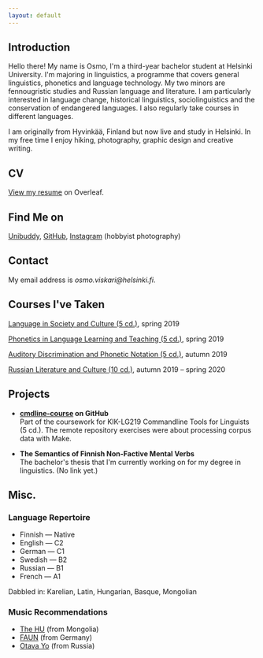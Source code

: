 ```yaml
---
layout: default
---
```


## Introduction

Hello there! My name is Osmo, I'm a third-year bachelor student at Helsinki University. I'm majoring in linguistics, a programme that covers general linguistics, phonetics and language technology. My two minors are fennougristic studies and Russian language and literature. I am particularly interested in language change, historical linguistics, sociolinguistics and the conservation of endangered languages. I also regularly take courses in different languages.

I am originally from Hyvinkää, Finland but now live and study in Helsinki. In my free time I enjoy hiking, photography, graphic design and creative writing.

## CV

[View my resume](https://www.overleaf.com/read/nbdqjwpgnmbh) on Overleaf.

## Find Me on

[Unibuddy](https://api.unibuddy.co/og/university-of-helsinki/buddies/students/5e74f054cd22c707fe511954?buddyPosition=share), [GitHub](https://github.com/anonymsynonym), [Instagram](https://www.instagram.com/osmomaista/) (hobbyist photography)

## Contact

My email address is _osmo.viskari@helsinki.fi_. 

## Courses I've Taken

[Language in Society and Culture (5 cd.)](https://studies.helsinki.fi/opintotarjonta/cu/hy-CU-118591802-2020-08-01), spring 2019

[Phonetics in Language Learning and Teaching (5 cd.)](https://studies.helsinki.fi/opintotarjonta/cu/hy-CU-118591958-2020-08-01), spring 2019

[Auditory Discrimination and Phonetic Notation (5 cd.)](https://studies.helsinki.fi/opintotarjonta/cu/hy-CU-134683880-2020-08-01), autumn 2019

[Russian Literature and Culture (10 cd.)](https://studies.helsinki.fi/opintotarjonta/cu/hy-CU-117920093-2020-08-01), autumn 2019 – spring 2020

## Projects

* **[cmdline-course](https://github.com/anonymsynonym/cmdline-course) on GitHub**  
  Part of the coursework for KIK-LG219 Commandline Tools for Linguists (5 cd.). The remote repository exercises were about processing corpus data with Make.

* **The Semantics of Finnish Non-Factive Mental Verbs**  
  The bachelor's thesis that I'm currently working on for my degree in linguistics. (No link yet.)

## Misc.

### Language Repertoire

* Finnish — Native  
* English — C2  
* German — C1  
* Swedish — B2  
* Russian — B1  
* French — A1

Dabbled in: Karelian, Latin, Hungarian, Basque, Mongolian

### Music Recommendations

* [The HU](https://www.youtube.com/channel/UCs6vRDdkZ8bP8Xt6WHbvrwA) (from Mongolia)
* [FAUN](https://www.youtube.com/channel/UCxWwz-uZkTNwEM_duLUrWkQ) (from Germany)
* [Otava Yo](https://www.youtube.com/channel/UCyCJi-Ht-GPakArh4ZQnVUA) (from Russia)
